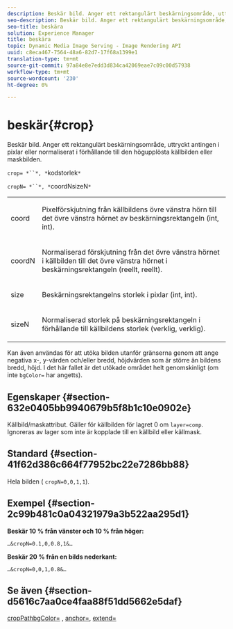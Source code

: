 ```yaml
---
description: Beskär bild. Anger ett rektangulärt beskärningsområde, uttryckt antingen i pixlar eller normaliserat i förhållande till den högupplösta källbilden eller maskbilden.
seo-description: Beskär bild. Anger ett rektangulärt beskärningsområde, uttryckt antingen i pixlar eller normaliserat i förhållande till den högupplösta källbilden eller maskbilden.
seo-title: beskära
solution: Experience Manager
title: beskära
topic: Dynamic Media Image Serving - Image Rendering API
uuid: c8eca467-7564-48a6-82d7-17f68a1399e1
translation-type: tm+mt
source-git-commit: 97a84e8e7edd3d834ca42069eae7c09c00d57938
workflow-type: tm+mt
source-wordcount: '230'
ht-degree: 0%

---
```



# beskär{#crop}

Beskär bild. Anger ett rektangulärt beskärningsområde, uttryckt antingen i pixlar eller normaliserat i förhållande till den högupplösta källbilden eller maskbilden.

`crop= *``*, *`kodstorlek`*`

`cropN= *``*, *`coordNsizeN`*`

<table id="simpletable_472A9AD67AA64419B0877B0535F8B14A"> 
 <tr class="strow"> 
  <td class="stentry"> <p><span class="codeph"> <span class="varname"> coord</span></span> </p> </td> 
  <td class="stentry"> <p>Pixelförskjutning från källbildens övre vänstra hörn till det övre vänstra hörnet av beskärningsrektangeln (int, int). </p></td> 
 </tr> 
 <tr class="strow"> 
  <td class="stentry"> <p><span class="codeph"> <span class="varname"> coordN</span></span> </p> </td> 
  <td class="stentry"> <p>Normaliserad förskjutning från det övre vänstra hörnet i källbilden till det övre vänstra hörnet i beskärningsrektangeln (reellt, reellt). </p></td> 
 </tr> 
 <tr class="strow"> 
  <td class="stentry"> <p><span class="codeph"> <span class="varname"> size</span></span> </p></td> 
  <td class="stentry"> <p>Beskärningsrektangelns storlek i pixlar (int, int). </p></td> 
 </tr> 
 <tr class="strow"> 
  <td class="stentry"> <p><span class="codeph"> <span class="varname"> sizeN</span></span> </p></td> 
  <td class="stentry"> <p>Normaliserad storlek på beskärningsrektangeln i förhållande till källbildens storlek (verklig, verklig). </p></td> 
 </tr> 
</table>

Kan även användas för att utöka bilden utanför gränserna genom att ange negativa x-, y-värden och/eller bredd, höjdvärden som är större än bildens bredd, höjd. I det här fallet är det utökade området helt genomskinligt (om inte `bgColor=` har angetts).

## Egenskaper {#section-632e0405bb9940679b5f8b1c10e0902e}

Källbild/maskattribut. Gäller för källbilden för lagret 0 om `layer=comp`. Ignoreras av lager som inte är kopplade till en källbild eller källmask.

## Standard {#section-41f62d386c664f77952bc22e7286bb88}

Hela bilden ( `cropN=0,0,1,1`).

## Exempel {#section-2c99b481c0a04321979a3b522aa295d1}

**Beskär 10 % från vänster och 10 % från höger:**

`…&cropN=0.1,0,0.8,1&…`

**Beskär 20 % från en bilds nederkant:**

`…&cropN=0,0,1,0.8&…`

## Se även {#section-d5616c7aa0ce4faa88f51dd5662e5daf}

[](/help/aem-is-ir-api/is-api/http-ref/image-serving-api-ref/c-http-protocol-reference/c-command-reference/r-croppath.md) [cropPathbgColor=](../../../../../is-api/http-ref/image-serving-api-ref/c-http-protocol-reference/c-command-reference/r-bgcolor.md#reference-441371ba4ef54fe781887c5ae448f6ab) ,  [anchor=](../../../../../is-api/http-ref/image-serving-api-ref/c-http-protocol-reference/c-command-reference/r-anchor.md#reference-6661e548ab284b82828d8d94c8ddeb7c),  [extend=](../../../../../is-api/http-ref/image-serving-api-ref/c-http-protocol-reference/c-command-reference/r-extend.md#reference-7e9156beb285459d830e2d56782a74ac)
